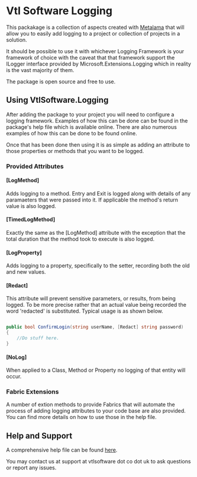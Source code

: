 # Vtl Software Logging

This packakage is a collection of aspects created with [Metalama](https://www.postsharp.net/metalama) that will allow you to easily add logging to a project or collection of projects in a solution.

It should be possible to use it with whichever Logging Framework is your framework of choice with the caveat that that framework support the ILogger interface provided by Microsoft.Extensions.Logging which in reality is the vast majority of them.

The package is open source and free to use.


## Using VtlSoftware.Logging

After adding the package to your project you will need to configure a logging framework. Examples of how this can be done can be found in the package's help file which is available online.  There are also numerous examples of how this can be done to be found online.

Once that has been done then using it is as simple as adding an attribute to those properties or methods that you want to be logged.



### Provided Attributes

#### [LogMethod]

Adds logging to a method.  Entry and Exit is logged along with details of any paramaeters that were passed into it.
If applicable the method's return value is also logged.

#### [TimedLogMethod]

Exactly the same as the [LogMethod] attribute with the exception that the total duration that the method took to execute is also logged.

#### [LogProperty]

Adds logging to a property, specifically to the setter, recording both the old and new values.

#### [Redact]

This attribute will prevent sensitive parameters, or results, from being logged.  To be more precise rather that an actual value being recorded the word 'redacted' is substituted. Typical usage is as shown below.

```c#

public bool ConfirmLogin(string userName, [Redact] string password)
{
	//Do stuff here.
}
```


#### [NoLog]

When applied to a Class, Method or Property no logging of that entity will occur.


### Fabric Extensions

A number of extion methods to provide Fabrics that will automate the process of adding logging attributes to your code base are also provided.  You can find more details on how to use those in the help file.


## Help and Support

A comprehensive help file can be found [here](https://vtlsoftware.co.uk/aspectdocs/webframe.html).

You may contact us at support at vtlsoftware dot co dot uk to ask questions or report any issues. 
